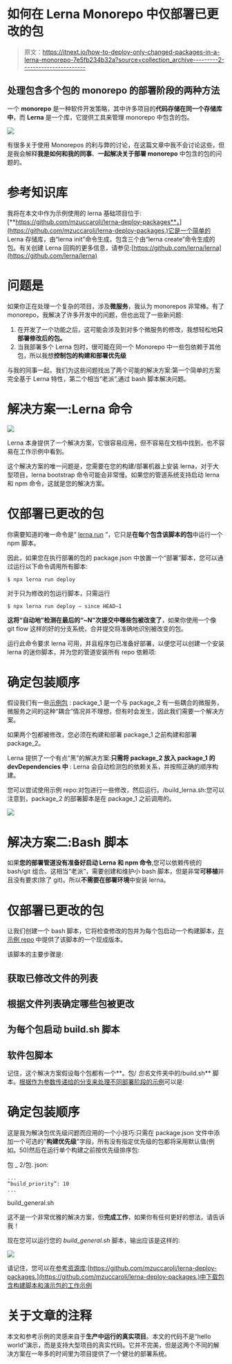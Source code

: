 # 如何在 Lerna Monorepo 中仅部署已更改的包

> 原文：<https://itnext.io/how-to-deploy-only-changed-packages-in-a-lerna-monorepo-7e5fb234b32a?source=collection_archive---------2----------------------->

## 处理包含多个包的 monorepo 的部署阶段的两种方法

一个 **monorepo** 是一种软件开发策略，其中许多项目的**代码存储在同一个存储库中**，而 **Lerna** 是一个库，它提供工具来管理 monorepo 中包含的包。

![](img/d496e06e50b3f596a00bb5a8e476be1a.png)

有很多关于使用 Monorepos 的利与弊的讨论，在这篇文章中我不会讨论这些，但是我会解释**我是如何和我的同事**、**一起解决关于部署 monorepo** 中包含的包的问题的。

# 参考知识库

我将在本文中作为示例使用的 lerna 基础项目位于:[**https://github.com/mzuccaroli/lerna-deploy-packages**，](https://github.com/mzuccaroli/lerna-deploy-packages,)它是一个简单的 Lerna 存储库，由“lerna init”命令生成，包含三个由“lerna create”命令生成的包。有关创建 Lerna 回购的更多信息，请参见:[https://github.com/lerna/lerna](https://github.com/lerna/lerna)

# 问题是

如果你正在处理一个复杂的项目，涉及**微服务**，我认为 monorepos 非常棒。有了 monorepo，我解决了许多开发中的问题，但也出现了一些新问题:

1.  在开发了一个功能之后，这可能会涉及到对多个微服务的修改，我想轻松地**只部署修改后的包。**
2.  当我部署多个 Lerna 包时，很可能在同一个 Monorepo 中一些包依赖于其他包，所以我想**控制包的构建和部署优先级**

与我的同事一起，我们为这些问题找出了两个可能的解决方案:第一个简单的方案完全基于 Lerna 特性，第二个相当“老派”,通过 bash 脚本解决问题。

# 解决方案一:Lerna 命令

![](img/09696b6cdf5853a570119e42b3d8ff0f.png)

Lerna 本身提供了一个解决方案，它很容易应用，但不容易在文档中找到，也不容易在工作示例中看到。

这个解决方案的唯一问题是，您需要在您的构建/部署机器上安装 lerna，对于大型项目，lerna bootstrap 命令可能会非常慢。如果您的管道系统支持启动 lerna 和 npm 命令，这就是您的解决方案。

# 仅部署已更改的包

你需要知道的唯一命令是“ [lerna run](https://github.com/lerna/lerna/tree/master/commands/run#readme) ”，它只是**在每个包含该脚本的包**中运行一个 npm 脚本。

因此，如果您在执行部署的包的 package.json 中放置一个“部署”脚本，您可以通过运行以下命令调用所有脚本:

```
$ npx lerna run deploy
```

对于只为修改的包运行脚本，只需运行

```
$ npx lerna run deploy — since HEAD~1
```

**这将“自动地”检测在最后的“~N”次提交中哪些包被改变了**，如果你使用一个像 git flow 这样的好的分支系统，合并提交将准确地识别被改变的包。

运行此命令要求 lerna 可用，并且程序包已准备好部署，以便您可以创建一个安装 lerna 的迷你脚本，并为您的管道安装所有 repo 依赖项:

# 确定包装顺序

假设我们有一些[示例包](https://github.com/mzuccaroli/lerna-deploy-packages/tree/main/packages) : package_1 是一个与 package_2 有一些耦合的微服务，微服务之间的这种“耦合”情况并不理想，但有时会发生，因此我们需要一个解决方案。

如果两个包都被修改，您必须在构建和部署 package_1 之前构建和部署 package_2。

Lerna 提供了一个有点“黑”的解决方案:**只需将 package_2 放入 package_1 的 devDependencies 中** : Lerna 会自动检测包的依赖关系，并按照正确的顺序构建。

您可以尝试使用示例 repo:对包进行一些修改，然后运行。/build_lerna.sh:您可以注意到，package_2 的部署脚本是在 package_1 之前调用的。

![](img/c899dcb4e13102bfbaf56cd3cfa52b4e.png)

# 解决方案二:Bash 脚本

如果**您的部署管道没有准备好启动 Lerna 和 npm 命令**,您可以依赖传统的 bash/git 组合。这相当“老派”，需要创建和维护小 bash 脚本，但是非常**可移植**并且没有要求(除了 git)。所以**不需要在部署环境**中安装 lerna。

# 仅部署已更改的包

让我们创建一个 bash 脚本，它将检查修改的包并为每个包启动一个构建脚本，[在示例 repo](https://github.com/mzuccaroli/lerna-deploy-packages/blob/main/build_general.sh) 中提供了该脚本的一个现成版本。

该脚本的主要步骤是:

## 获取已修改文件的列表

## 根据文件列表确定哪些包被更改

## 为每个包启动 build.sh 脚本

## 软件包脚本

记住，这个解决方案假设每个包都有一个**。包/ *包名*文件夹中的/build.sh** 脚本。[根据作为参数传递给的分支来处理不同部署阶段的示例](https://github.com/mzuccaroli/lerna-deploy-packages/blob/main/packages/package_1/build.sh)可以是:

# 确定包装顺序

这是我为解决包优先级问题而应用的一个小技巧:只需在 package.json 文件中添加一个可选的"**构建优先级**"字段，所有没有指定优先级的包都将采用默认值(例如。50)然后在运行单个构建之前按优先级排序包:

包 _ 2/包. json:

```
...
“build_priority”: 10
...
```

build_general.sh

这不是一个非常优雅的解决方案，但**完成工作**，如果你有任何更好的想法，请告诉我！

现在您可以运行您的 *build_general.sh* 脚本，输出应该是这样的:

![](img/66ab8b6d979d3e761ed89b99ec900e48.png)

请记住，您可以在[参考资源库](https://github.com/mzuccaroli/lerna-deploy-packages):[https://github.com/mzuccaroli/lerna-deploy-packages.](https://github.com/mzuccaroli/lerna-deploy-packages.)中下载包含构建脚本和演示包的工作示例

# 关于文章的注释

本文和参考示例的灵感来自于**生产中运行的真实项目**。本文的代码不是“hello world”演示，而是支持大型项目的真实代码。它并不完美，但是这两个不同的解决方案在一年多的时间里为项目提供了一个健壮的部署系统。